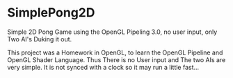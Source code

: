 SimplePong2D
============

Simple 2D Pong Game using the OpenGL Pipeling 3.0, no user input, only Two AI's Duking it out.

This project was a Homework in OpenGL, to learn the OpenGL Pipeline and OpenGL Shader Language. Thus There is no User input
and The two AIs are very simple. It is not synced with a clock so it may run a little fast...
